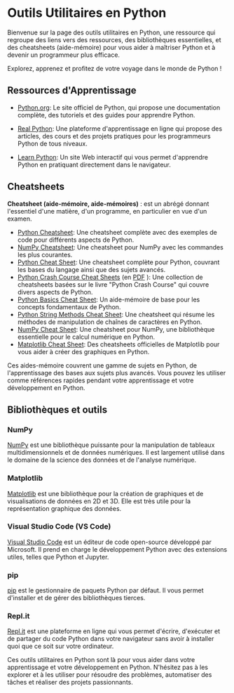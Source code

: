 # Outils Utilitaires en Python

Bienvenue sur la page des outils utilitaires en Python, une ressource  qui regroupe des liens vers des ressources, des bibliothèques  essentielles, et des cheatsheets (aide-mémoire) pour vous aider à maîtriser Python et à devenir un programmeur plus efficace.

Explorez, apprenez et profitez de votre voyage dans le monde de Python !

## Ressources d'Apprentissage

- [Python.org](https://www.python.org/): Le site officiel de Python, qui propose une documentation complète, des tutoriels et des guides pour apprendre Python.

- [Real Python](https://realpython.com/): Une plateforme d'apprentissage en ligne qui propose des articles, des cours et des projets pratiques pour les programmeurs Python de tous niveaux.

- [Learn Python](https://www.learnpython.org/): Un site Web interactif qui vous permet d'apprendre Python en pratiquant directement dans le navigateur.

## Cheatsheets

**Cheatsheet (aide-mémoire, aide-mémoires)** : est un abrégé donnant l'essentiel d'une matière, d'un programme, en particulier en vue d'un examen.

- [Python Cheatsheet](https://gto76.github.io/python-cheatsheet/): Une cheatsheet complète avec des exemples de code pour différents aspects de Python.
- [NumPy Cheatsheet](https://s3.amazonaws.com/assets.datacamp.com/blog_assets/Numpy_Python_Cheat_Sheet.pdf): Une cheatsheet pour NumPy avec les commandes les plus courantes.
- [Python Cheat Sheet](https://www.pythoncheatsheet.org/): Une cheatsheet complète pour Python, couvrant les bases du langage ainsi que des sujets avancés.
- [Python Crash Course Cheat Sheets](https://ehmatthes.github.io/pcc/cheatsheets/README.html) (en [PDF](https://github.com/ehmatthes/pcc/releases/download/v1.0.0/beginners_python_cheat_sheet_pcc_all.pdf) ): Une collection de cheatsheets basées sur le livre "Python Crash Course" qui couvre divers aspects de Python.
- [Python Basics Cheat Sheet](https://www.learnpython.org/cheat-sheets/python-cheat-sheet-basic): Un aide-mémoire de base pour les concepts fondamentaux de Python.
- [Python String Methods Cheat Sheet](https://www.datacamp.com/community/tutorials/python-string-tutorial): Une cheatsheet qui résume les méthodes de manipulation de chaînes de caractères en Python.
- [NumPy Cheat Sheet](https://s3.amazonaws.com/assets.datacamp.com/blog_assets/Numpy_Python_Cheat_Sheet.pdf): Une cheatsheet pour NumPy, une bibliothèque essentielle pour le calcul numérique en Python.
- [Matplotlib Cheat Sheet](https://github.com/matplotlib/cheatsheets): Des cheatsheets officielles de Matplotlib pour vous aider à créer des graphiques en Python.

Ces aides-mémoire couvrent une gamme de sujets en Python, de l'apprentissage des bases aux sujets plus avancés. Vous pouvez les utiliser comme références rapides pendant votre apprentissage et votre développement en Python.



## Bibliothèques et outils

### NumPy

[NumPy](https://numpy.org/) est une bibliothèque puissante pour la manipulation de tableaux multidimensionnels et de données numériques. Il est largement utilisé dans le domaine de la science des données et de l'analyse numérique.

### Matplotlib

[Matplotlib](https://matplotlib.org/) est une bibliothèque pour la création de graphiques et de visualisations de données en 2D et 3D. Elle est très utile pour la représentation graphique des données.

### Visual Studio Code (VS Code)

[Visual Studio Code](https://code.visualstudio.com/) est un éditeur de code open-source développé par Microsoft. Il prend en charge le développement Python avec des extensions utiles, telles que Python et Jupyter.

### pip

[pip](https://pip.pypa.io/en/stable/) est le gestionnaire de paquets Python par défaut. Il vous permet d'installer et de gérer des bibliothèques tierces.

### Repl.it

[Repl.it](https://replit.com/) est une plateforme en ligne qui vous permet d'écrire, d'exécuter et de partager du code Python dans votre navigateur sans avoir à installer quoi que ce soit sur votre ordinateur.



Ces outils utilitaires en Python sont là pour vous aider dans votre apprentissage et votre développement en Python. N'hésitez pas à les explorer et à les utiliser pour résoudre des problèmes, automatiser des tâches et réaliser des projets passionnants.

